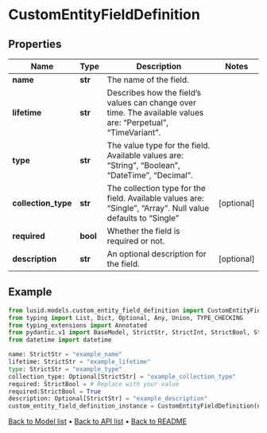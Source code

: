 # CustomEntityFieldDefinition

## Properties
Name | Type | Description | Notes
------------ | ------------- | ------------- | -------------
**name** | **str** | The name of the field. | 
**lifetime** | **str** | Describes how the field’s values can change over time. The available values are: “Perpetual”, “TimeVariant”. | 
**type** | **str** | The value type for the field. Available values are: “String”, “Boolean”, “DateTime”, “Decimal”. | 
**collection_type** | **str** | The collection type for the field. Available values are: “Single”, “Array”. Null value defaults to “Single” | [optional] 
**required** | **bool** | Whether the field is required or not. | 
**description** | **str** | An optional description for the field. | [optional] 
## Example

```python
from lusid.models.custom_entity_field_definition import CustomEntityFieldDefinition
from typing import List, Dict, Optional, Any, Union, TYPE_CHECKING
from typing_extensions import Annotated
from pydantic.v1 import BaseModel, StrictStr, StrictInt, StrictBool, StrictFloat, StrictBytes, Field, validator, ValidationError, conlist, constr
from datetime import datetime

name: StrictStr = "example_name"
lifetime: StrictStr = "example_lifetime"
type: StrictStr = "example_type"
collection_type: Optional[StrictStr] = "example_collection_type"
required: StrictBool = # Replace with your value
required:StrictBool = True
description: Optional[StrictStr] = "example_description"
custom_entity_field_definition_instance = CustomEntityFieldDefinition(name=name, lifetime=lifetime, type=type, collection_type=collection_type, required=required, description=description)

```

[Back to Model list](../README.md#documentation-for-models) &#8226; [Back to API list](../README.md#documentation-for-api-endpoints) &#8226; [Back to README](../README.md)

